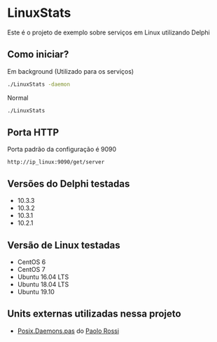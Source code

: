 # LinuxStats

Este é o projeto de exemplo sobre serviços em Linux utilizando Delphi


## Como iniciar?
Em background (Utilizado para os serviços)
```bash
./LinuxStats -daemon
```
Normal
```bash
./LinuxStats
```

## Porta HTTP
Porta padrão da configuração é 9090
```
http://ip_linux:9090/get/server
```
## Versões do Delphi testadas
* 10.3.3
* 10.3.2
* 10.3.1
* 10.2.1

## Versão de Linux testadas
* CentOS 6
* CentOS 7
* Ubuntu 16.04 LTS
* Ubuntu 18.04 LTS
* Ubuntu 19.10

## Units externas utilizadas nessa projeto
* [Posix.Daemons.pas](https://github.com/delphi-blocks/WiRL/blob/28c1cde391bf62061030ebdf7457ea425f6cb9fb/Source/Extensions/WiRL.Console.Posix.Daemon.pas) do [Paolo Rossi](https://github.com/paolo-rossi)
